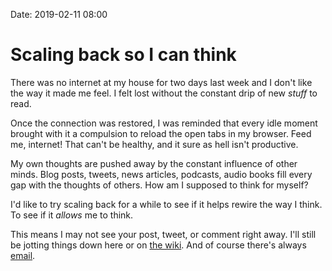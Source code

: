 Date: 2019-02-11 08:00

# Scaling back so I can think

There was no internet at my house for two days last week and I don't like the way it made me feel. I felt lost without the constant drip of new _stuff_ to read.

Once the connection was restored, I was reminded that every idle moment brought with it a compulsion to reload the open tabs in my browser. Feed me, internet! That can't be healthy, and it sure as hell isn't productive.

My own thoughts are pushed away by the constant influence of other minds. Blog posts, tweets, news articles, podcasts, audio books fill every gap with the thoughts of others. How am I supposed to think for myself?

I'd like to try scaling back for a while to see if it helps rewire the way I think. To see if it _allows_ me to think.

This means I may not see your post, tweet, or comment right away. I'll still be jotting things down here or on [the wiki](https://rudimentarylathe.org). And of course there's always [email](mailto:jack@baty.net).


